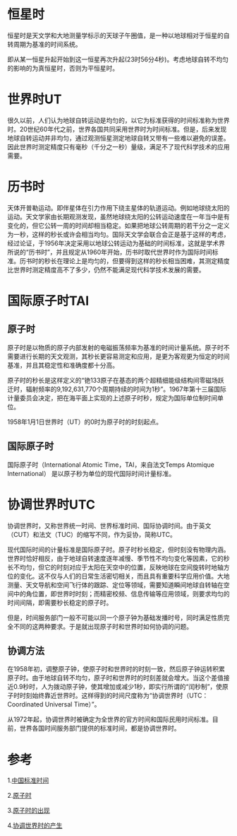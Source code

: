 # 恒星时
恒星时是天文学和大地测量学标示的天球子午圈值，是一种以地球相对于恒星的自转周期为基准的时间系统。

即从某一恒星升起开始到这一恒星再次升起(23时56分4秒)。考虑地球自转不均匀的影响的为真恒星时，否则为平恒星时。

# 世界时UT


很久以前，人们认为地球自转运动是均匀的，以它为标准获得的时间标准称为世界时。20世纪60年代之前，世界各国共同采用世界时为时间标准。但是，后来发现地球自转运动并非均匀，通过观测恒星测定地球自转又带有一些难以避免的误差。因此世界时测定精度只有毫秒（千分之一秒）量级，满足不了现代科学技术的应用需要。

# 历书时
天体开普勒运动。即伴星体在引力作用下绕主星体的轨道运动。例如地球绕太阳的运动。天文学家由长期观测发现，虽然地球绕太阳的公转运动速度在一年当中是有变化的，但它公转一周的时间却相当稳定。如果把地球公转周期的若干分之一定义为一秒，这样的秒长或许会相当均匀。国际天文学会联合会正是基于这样的考虑，经过论证，于1956年决定采用以地球公转运动为基础的时间标准，这就是学术界所说的“历书时”，并且规定从1960年开始，历书时取代世界时作为国际时间标准。历书时的秒长在理论上是均匀的，但要得到这样的秒长相当困难，其测定精度比世界时测定精度高不了多少，仍然不能满足现代科学技术发展的需要。

# 国际原子时TAI
## 原子时
原子时是以物质的原子内部发射的电磁振荡频率为基准的时间计量系统。原子时不需要进行长期的天文观测，其秒长更容易测定和应用，是更为客观更为恒定的时间基准，并且其稳定性和准确度都十分高。

原子时的秒长是这样定义的“铯133原子在基态的两个超精细能级结构间零磁场跃迁时，辐射频率的9,192,631,770个周期持续的时间为1秒”。1967年第十三届国际计量委员会决定，把在海平面上实现的上述原子时秒，规定为国际单位制时间单位。

1958年1月1日世界时（UT）的0时为原子时的时刻起点。

## 国际原子时
国际原子时（International Atomic Time，TAI，来自法文Temps Atomique International）
是以原子秒为单位的现代国际时间计量标准。

# 协调世界时UTC
协调世界时，又称世界统一时间、世界标准时间、国际协调时间。由于英文（CUT）和法文（TUC）的缩写不同，作为妥协，简称UTC。

现代国际时间的计量标准是国际原子时。原子时秒长稳定，但时刻没有物理内涵。世界时恰好相反，由于地球自转速度逐年减慢、季节性不均匀变化等因素，它的秒长不均匀，但它的时刻对应于太阳在天空中的位置，反映地球在空间旋转时地轴方位的变化。这不仅与人们的日常生活密切相关，而且具有重要科学应用价值。大地测量、天文导航和空间飞行体的跟踪、定位等领域，需要知道瞬间地球自转轴在空间中的角位置，即世界时时刻；而精密校频、信息传输等应用领域，则要求均匀的时间间隔，即需要秒长稳定的原子时。

但是，时间服务部门一般不可能以同一个原子钟为基础发播时号，同时满足性质完全不同的这两种要求。于是就出现原子时和世界时如何协调的问题。

## 协调方法
在1958年初，调整原子钟，使原子时和世界时的时刻一致，然后原子钟运转积累原子时。由于地球自转不均匀，原子时和世界时的时刻差就会增大。当这个差值接近0.9秒时，人为拨动原子钟，使其增加或减少1秒，即实行所谓的“闰秒制”，使原子时时刻始终靠近世界时。这样得到的时间尺度称为“协调世界时（UTC：Coordinated Universal Time）”。

从1972年起，协调世界时被确定为全世界的官方时间和国际民用时间标准。目前，世界各国时间服务部门提供的标准时间，都是协调世界时。

# 参考
1.[中国标准时间](http://www.ntsc.ac.cn/kxcb/kpwz/201007/t20100716_2904131.html)

2.[原子时](https://baike.baidu.com/item/%E5%8E%9F%E5%AD%90%E6%97%B6)

3.[原子时的出现](http://www.ntsc.ac.cn/kxcb/kpcg/shijian/201209/t20120921_3648814.html)

4.[协调世界时的产生](http://www.ntsc.ac.cn/kxcb/kpcg/shijian/201209/t20120921_3648810.html)
